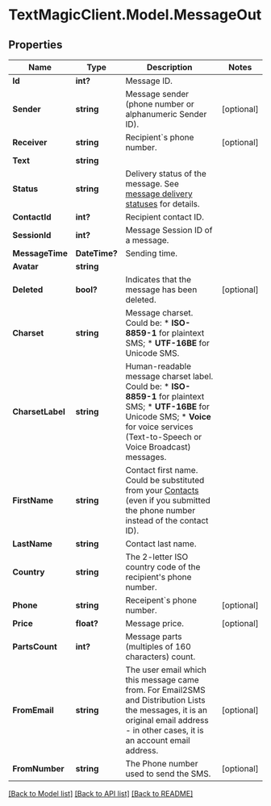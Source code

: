 # TextMagicClient.Model.MessageOut
## Properties

Name | Type | Description | Notes
------------ | ------------- | ------------- | -------------
**Id** | **int?** | Message ID. | 
**Sender** | **string** | Message sender (phone number or alphanumeric Sender ID). | [optional] 
**Receiver** | **string** | Recipient&#x60;s phone number. | [optional] 
**Text** | **string** |  | 
**Status** | **string** | Delivery status of the message. See [message delivery statuses](http://docs.textmagictesting.com/#section/Delivery-status-codes) for details.  | 
**ContactId** | **int?** | Recipient contact ID. | 
**SessionId** | **int?** | Message Session ID of a message. | 
**MessageTime** | **DateTime?** | Sending time. | 
**Avatar** | **string** |  | 
**Deleted** | **bool?** | Indicates that the message has been deleted. | [optional] 
**Charset** | **string** | Message charset. Could be: *   **ISO-8859-1** for plaintext SMS; *   **UTF-16BE** for Unicode SMS.  | 
**CharsetLabel** | **string** | Human-readable message charset label. Could be: *   **ISO-8859-1** for plaintext SMS; *   **UTF-16BE** for Unicode SMS; *   **Voice** for voice services (Text-to-Speech or Voice Broadcast) messages.  | 
**FirstName** | **string** | Contact first name. Could be substituted from your [Contacts](http://docs.textmagictesting.com/#tag/Contacts) (even if you submitted the phone number instead of the contact ID).  | 
**LastName** | **string** | Contact last name. | 
**Country** | **string** | The 2-letter ISO country code of the recipient&#39;s phone number.  | 
**Phone** | **string** | Receipent&#x60;s phone number. | [optional] 
**Price** | **float?** | Message price. | [optional] 
**PartsCount** | **int?** | Message parts (multiples of 160 characters) count. | 
**FromEmail** | **string** | The user email which this message came from. For Email2SMS and Distribution Lists the messages, it is an original email address - in other cases, it is an account email address. | [optional] 
**FromNumber** | **string** | The Phone number used to send the SMS. | [optional] 

[[Back to Model list]](../README.md#documentation-for-models) [[Back to API list]](../README.md#documentation-for-api-endpoints) [[Back to README]](../README.md)

